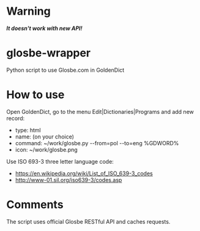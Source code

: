 # Warning

***It doesn't work with new API!***

# glosbe-wrapper
Python script to use Glosbe.com in GoldenDict


# How to use

Open GoldenDict, go to the menu Edit|Dictionaries|Programs and add new record:

* type: html
* name: (on your choice)
* command: ~/work/glosbe.py --from=pol --to=eng %GDWORD%
* icon: ~/work/glosbe.png

Use ISO 693-3 three letter language code:
* https://en.wikipedia.org/wiki/List_of_ISO_639-3_codes
* http://www-01.sil.org/iso639-3/codes.asp


# Comments

The script uses official Glosbe RESTful API and caches requests.
